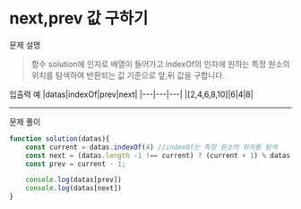 # next,prev 값 구하기

문제 설명
> 함수 solution에 인자로 배열이 들어가고 indexOf의 인자에 원하는 특정 원소의 위치를 탐색하여 반환되는 값
기준으로 앞,뒤 값을 구합니다.

입출력 예
|datas|indexOf|prev|next|
|---|---|---|
|[2,4,6,8,10]|6|4|8|

------------------------

문제 풀이
```javascript
function solution(datas){
	const current = datas.indexOf(4) //indexOf는 특정 원소의 위치를 탐색
	const next = (datas.length -1 !== current) ? (current + 1) % datas.length : null
	const prev = current - 1;

	console.log(datas[prev])
	console.log(datas[next])
}
```